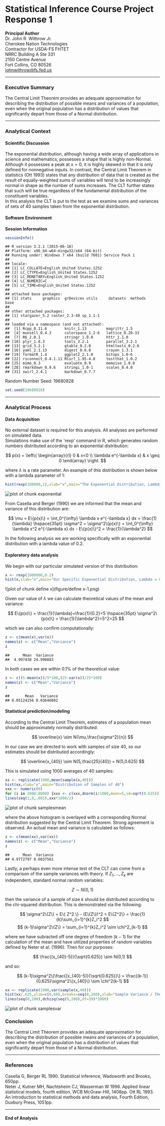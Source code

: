 Statistical Inference Course Project Response 1
================================

**Principal Author**  
Dr. John R. Withrow Jr.  
Cherokee Nation Technologies  
Contractor for USDA-FS FHTET  
NRRC Building A Ste 331  
2150 Centre Avenue  
Fort Collins, CO 80526  
johnwithrow@fs.fed.us  



***

### Executive Summary
The Central Limit Theorem provides an adequate approximation for describing the distribution of possible means and variances of a population, even when the original population has a distribution of values that significantly depart from those of a Normal distribution.

***

### Analytical Context
#### Scientific Discussion
The exponential distribution, although having a wide array of applications in science and mathematics, possesses a shape that is highly non-Normal.  Although it possesses a peak at $x = 0$, it is highly skewed in that it is only defined for nonnegative inputs.  In contrast, the Central Limit Theorem in statistics (Ott 1993) states that any distribution of data that is created as the result of equally-weighted sums of variables will tend to be increasingly normal in shape as the number of sums increases.  The CLT further states that such will be true regardless of the fundamental distribution of the constituent variables.  
In this analysis the CLT is put to the test as we examine sums and variances of sets of 40 samples taken from the exponential distribution.

#### Software Environment
**Session Information**  

```r
sessionInfo()
```

```
## R version 3.2.1 (2015-06-18)
## Platform: x86_64-w64-mingw32/x64 (64-bit)
## Running under: Windows 7 x64 (build 7601) Service Pack 1
## 
## locale:
## [1] LC_COLLATE=English_United States.1252 
## [2] LC_CTYPE=English_United States.1252   
## [3] LC_MONETARY=English_United States.1252
## [4] LC_NUMERIC=C                          
## [5] LC_TIME=English_United States.1252    
## 
## attached base packages:
## [1] stats     graphics  grDevices utils     datasets  methods   base     
## 
## other attached packages:
## [1] stargazer_5.2 raster_2.3-40 sp_1.1-1     
## 
## loaded via a namespace (and not attached):
##  [1] Rcpp_0.11.6        knitr_1.13         magrittr_1.5      
##  [4] munsell_0.4.3      colorspace_1.2-6   lattice_0.20-33   
##  [7] R6_2.0.1           stringr_1.0.0      httr_1.1.0        
## [10] plyr_1.8.3         tools_3.2.1        parallel_3.2.1    
## [13] grid_3.2.1         gtable_0.2.0       htmltools_0.2.6   
## [16] yaml_2.1.13        digest_0.6.8       crayon_1.3.1      
## [19] formatR_1.4        ggplot2_2.1.0      bitops_1.0-6      
## [22] rsconnect_0.4.1.11 RCurl_1.95-4.8     testthat_1.0.2    
## [25] mime_0.3           evaluate_0.9       memoise_1.0.0     
## [28] rmarkdown_0.9.6    stringi_1.0-1      scales_0.4.0      
## [31] swirl_2.4.1        markdown_0.7.7
```
Random Number Seed: 19680828

```r
set.seed(19680828)
```

***

### Analytical Process
#### Data Acquisition
No external dataset is required for this analysis.  All analyses are performed on simulated data.  
Simulations make use of the 'rexp' command in R, which generates random numbers distributed according to an exponential distribution:

$$
p(x) = \left\{ \begin{array}{rl} 0 & x<0 \\ \lambda e^{-\lambda x} & x \geq 0 \end{array} \right.
$$

where $\lambda$ is a rate parameter.  An example of this distribution is shown below with a lambda parameter of 1:

```r
hist(rexp(100000,1),xlab="x",main="The Exponential Distribution, Lambda = 1")
```

![plot of chunk exponential](figure/exponential-1.png)

From Casella and Berger (1990) we are informed that the mean and variance of this distribution are:

$$
\mu = E\{p(x)\} = \int_0^{\infty} \lambda x e^{-\lambda x} dx = \frac{1}{\lambda}
\hspace{35pt}
\sigma^2 = \sigma^2\{p(x)\} = \int_0^{\infty} \lambda x^2 e^{-\lambda x} dx - E\{p(x)\}^2 = \frac{1}{\lambda^2}
$$

In the following analysis we are working specifically with an exponential distribution with a lambda value of 0.2.  

#### Exploratory data analysis
We begin with our particular simulated version of this distribution:

```r
x <- rexp(1000000,0.2)
hist(x,xlab="x",main="Our Specific Exponential Distribution, Lambda = 0.2")
```

![plot of chunk define x](figure/define x-1.png)

Given our value of $\lambda$ we can calculate theoretical values of the mean and variance:

$$
E\{p(x)\} = \frac{1}{\lambda}=\frac{1}{0.2}=5
\hspace{35pt}
\sigma^2\{p(x)\} = \frac{1}{\lambda^2}=5^2=25
$$

which we can also confirm computationally:


```r
z <- c(mean(x),var(x))
names(z) <- c("Mean","Variance")
z
```

```
##      Mean  Variance 
##  4.997438 24.990883
```

In both cases we are within 0.1% of the theoretical value:


```r
z <- c((5-mean(x))/5*100,(25-var(x))/25*100)
names(z) <- c("Mean","Variance")
z
```

```
##       Mean   Variance 
## 0.05124156 0.03646802
```

#### Statistical prediction/modeling

According to the Central Limit Theorem, estimates of a population mean should be approximately normally distributed:

$$
\overline{x} \sim N(\mu,\frac{\sigma^2}{n})
$$

In our case we are directed to work with samples of size 40, so our estimates should be distributed accordingly:

$$
\overline{x_{40}} \sim N(5,\frac{25}{40}) = N(5,0.625)
$$

This is simulated using 1000 averages of 40 samples:


```r
xx <- replicate(1000,mean(sample(x,40)))
hist(xx,xlab="x",main="Distribution of Samples of 40")
xxx <- numeric(0)
for (i in 2000:8000) {xxx <- c(xxx,dnorm(i/1000,mean=5,sd=sqrt(0.625)))}
lines(seq(2,8,.001),xxx*1000/2)
```

![plot of chunk samplesmean](figure/samplesmean-1.png)

where the above histogram is overlayed with a corresponding Normal distribution suggested by the Central Limit Theorem.  Strong agreement is observed.  An actual mean and variance is calculated as follows:


```r
z <- c(mean(xx),var(xx))
names(z) <- c("Mean","Variance")
z
```

```
##      Mean  Variance 
## 4.9772797 0.6037561
```

Lastly, a perhaps even more intense test of the CLT can come from a comparison of the sample variances with theory.  If $Z_1, \dots, Z_k$ are independent, standard normal random variables:

$$
Z \sim N(0,1)
$$

then the variance of a sample of size $k$ should be distributed according to the chi-squared distribution. This is demonstrated via the following:

$$
\sigma^2\{Z\} = E\{ Z^2 \}  - (E\{Z\})^2 = E\{Z^2\} = \frac{1}{k}\sum_{i=1}^{k}Z_i^2
$$
$$
(k-1)\sigma^2\{Z\} = \sum_{i=1}^{k}Z_i^2 \sim \chi^2_{k-1}
$$

where we have subracted off one degree of freedom $(k-1)$ for the calculation of the mean and have utilized properties of random variables defined by Neter et al. (1996). Then for our purposes:

$$
\frac{(x_{40}-5)}{\sqrt{0.625}} \sim N(0,1)
$$

and so:

$$
(k-1)\sigma^2\{\frac{(x_{40}-5)}{\sqrt{0.625}}\} = \frac{(k-1)}{0.625}\sigma^2\{x_{40}\} \sim \chi^2(k-1)
$$


```r
xx <- replicate(1000,var(sample(x,40)))
hist(xx/.625,ylim=c(0,60),breaks=seq(0,200),xlab="Sample Variance / Theoretical Variance",main="Histogram of Sample Variance / Theoretical Variance")
lines(seq(0,200),dchisq(seq(0,200),df=39)*1000)
```

![plot of chunk samplesvar](figure/samplesvar-1.png)

### Conclusion
The Central Limit Theorem provides an adequate approximation for describing the distribution of possible means and variances of a population, even when the original population has a distribution of values that significantly depart from those of a Normal distribution.

***

### References
Casella G, Berger RL 1990. Statistical inference, Wadsworth and Brooks, 650pp.  
Neter J, Kutner MH, Nachtsheim CJ, Wasserman W 1996. Applied linear statistical models, fourth edition, WCB McGraw-Hill, 1408pp.
Ott RL 1993. An introduction to statistical methods and data analysis, Fourth Edition, Duxbury Press, 1051pp.

***

#### End of Analysis
